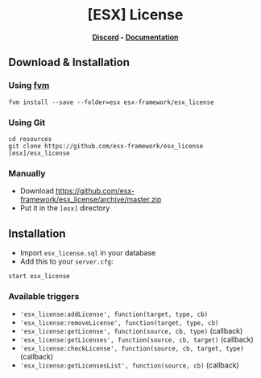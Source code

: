 <h1 align='center'>[ESX] License</a></h1><p align='center'><b><a href='https://discord.esx-framework.org/'>Discord</a> - <a href='https://documentation.esx-framework.org/legacy/installation'>Documentation</a></b></h5>

## Download & Installation

### Using [fvm](https://github.com/qlaffont/fvm-installer)
```
fvm install --save --folder=esx esx-framework/esx_license
```

### Using Git
```
cd resources
git clone https://github.com/esx-framework/esx_license [esx]/esx_license
```

### Manually
- Download https://github.com/esx-framework/esx_license/archive/master.zip
- Put it in the `[esx]` directory

## Installation
- Import `esx_license.sql` in your database
- Add this to your `server.cfg`:

```
start esx_license
```

### Available triggers
- `'esx_license:addLicense', function(target, type, cb)`
- `'esx_license:removeLicense', function(target, type, cb)`
- `'esx_license:getLicense', function(source, cb, type)` (callback)
- `'esx_license:getLicenses', function(source, cb, target)` (callback)
- `'esx_license:checkLicense', function(source, cb, target, type)` (callback)
- `'esx_license:getLicensesList', function(source, cb)` (callback)
